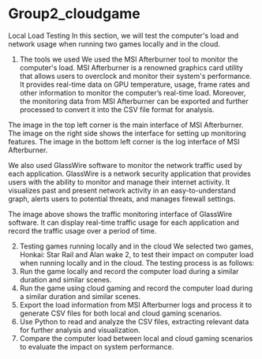 # Group2_cloudgame
Local Load Testing
In this section, we will test the computer's load and network usage when running two games locally and in the cloud.
1. The tools we used
We used the MSI Afterburner tool to monitor the computer's load. MSI Afterburner is a renowned graphics card utility that allows users to overclock and monitor their system's performance. It provides real-time data on GPU temperature, usage, frame rates and other information to monitor the computer’s real-time load. Moreover, the monitoring data from MSI Afterburner can be exported and further processed to convert it into the CSV file format for analysis.

 	
The image in the top left corner is the main interface of MSI Afterburner. The image on the right side shows the interface for setting up monitoring features. The image in the bottom left corner is the log interface of MSI Afterburner.

We also used GlassWire software to monitor the network traffic used by each application. GlassWire is a network security application that provides users with the ability to monitor and manage their internet activity. It visualizes past and present network activity in an easy-to-understand graph, alerts users to potential threats, and manages firewall settings.
 
The image above shows the traffic monitoring interface of GlassWire software. It can display real-time traffic usage for each application and record the traffic usage over a period of time.


2. Testing games running locally and in the cloud
We selected two games, Honkai: Star Rail and Alan wake 2, to test their impact on computer load when running locally and in the cloud.
The testing process is as follows:
1. Run the game locally and record the computer load during a similar duration and similar scenes.
2. Run the game using cloud gaming and record the computer load during a similar duration and similar scenes.
3. Export the load information from MSI Afterburner logs and process it to generate CSV files for both local and cloud gaming scenarios.
4. Use Python to read and analyze the CSV files, extracting relevant data for further analysis and visualization.
5. Compare the computer load between local and cloud gaming scenarios to evaluate the impact on system performance.

